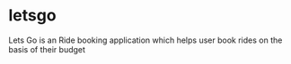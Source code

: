 # letsgo
Lets Go is an Ride booking application which helps user book rides on the basis of their budget
